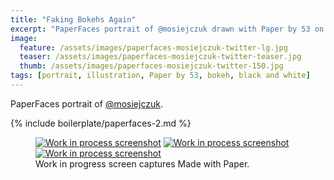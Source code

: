 ```yaml
---
title: "Faking Bokehs Again"
excerpt: "PaperFaces portrait of @mosiejczuk drawn with Paper by 53 on an iPad."
image: 
  feature: /assets/images/paperfaces-mosiejczuk-twitter-lg.jpg
  teaser: /assets/images/paperfaces-mosiejczuk-twitter-teaser.jpg
  thumb: /assets/images/paperfaces-mosiejczuk-twitter-150.jpg
tags: [portrait, illustration, Paper by 53, bokeh, black and white]
---
```


PaperFaces portrait of [@mosiejczuk](http://twitter.com/mosiejczuk).

{% include boilerplate/paperfaces-2.md %}

<figure class="third">
  <a href="{{ site.url }}/assets/images/paperfaces-mosiejczuk-process-1-lg.jpg"><img src="{{ site.url }}/assets/images/paperfaces-mosiejczuk-process-1-600.jpg" alt="Work in process screenshot"></a>
  <a href="{{ site.url }}/assets/images/paperfaces-mosiejczuk-process-2-lg.jpg"><img src="{{ site.url }}/assets/images/paperfaces-mosiejczuk-process-2-600.jpg" alt="Work in process screenshot"></a>
  <a href="{{ site.url }}/assets/images/paperfaces-mosiejczuk-process-3-lg.jpg"><img src="{{ site.url }}/assets/images/paperfaces-mosiejczuk-process-3-600.jpg" alt="Work in process screenshot"></a>
  <figcaption>Work in progress screen captures Made with Paper.</figcaption>
</figure>
